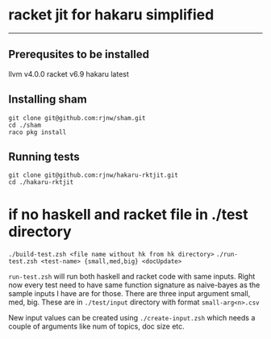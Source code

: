 # racket jit for hakaru simplified
---
## Prerequsites to be installed
llvm v4.0.0
racket v6.9
hakaru latest

## Installing sham
```
git clone git@github.com:rjnw/sham.git
cd ./sham
raco pkg install
```

## Running tests
```
git clone git@github.com:rjnw/hakaru-rktjit.git
cd ./hakaru-rktjit
```
# if no haskell and racket file in ./test directory
`./build-test.zsh <file name without hk from hk directory>`
`./run-test.zsh <test-name> {small,med,big} <docUpdate>`

`run-test.zsh` will run both haskell and racket code with same inputs.
Right now every test need to have same function signature as
naive-bayes as the sample inputs I have are for those.
There are three input argument small, med, big. These are in
`./test/input` directory with format `small-arg<n>.csv`

New input values can be created using `./create-input.zsh` which
needs a couple of arguments like num of topics, doc size etc.